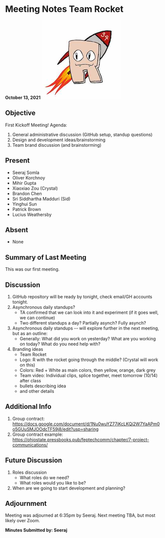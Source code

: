 # Meeting Notes Team Rocket
**October 13, 2021** ![Team Logo](../images/logo256x256.jpg)
## Objective
First Kickoff Meeting!
Agenda:
1. General administrative discussion (GitHub setup, standup questions)
2. Design and development ideas/brainstorming
3. Team brand discussion (and brainstorming)
## Present
- Seeraj Somla
- Oliver Korchnoy
- Mihir Gupta
- Xiaoxiao Zou (Crystal)
- Brandon Chen
- Sri Siddhartha Madduri (Sid)
- Yinghui Sun
- Patrick Brown
- Lucius Weathersby
## Absent
- None
## Summary of Last Meeting
This was our first meeting.
## Discussion
1. GitHub repository will be ready by tonight, check email/GH accounts tonight.
2. Asynchronous daily standups?
   - TA confirmed that we can look into it and experiment (if it goes well, we can continue)
   - Two different standups a day? Partially asynch? Fully asynch?
3. Asynchronous daily standups -- will explore further in the next meeting, but as an outline:
   - Generally: What did you work on yesterday? What are you working on today? What do you need help with?
4. Branding ideas
   - Team Rocket
   - Logo: R with the rocket going through the middle? (Crystal will work on this)
   - Colors: Red + White as main colors, then yellow, orange, dark grey
   - Team video: Individual clips, splice together, meet tomorrow (10/14) after class
   - bullets describing idea
   - and other details
## Additional Info
1. Group contract: https://docs.google.com/document/d/1Nu0wuYZ77iKcLKQi2W7YaAPm0o5GUuSMJOOdcTF59j8/edit?usp=sharing
2. Group contract example: https://ohiostate.pressbooks.pub/feptechcomm/chapter/7-project-communications/
## Future Discussion
1. Roles discussion
    - What roles do we need?
    - What roles would you like to be?
2. When are we going to start development and planning?
## Adjournment
Meeting was adjourned at 6:35pm by Seeraj. Next meeting TBA, but most likely over Zoom.

**Minutes Submitted by: Seeraj** 

